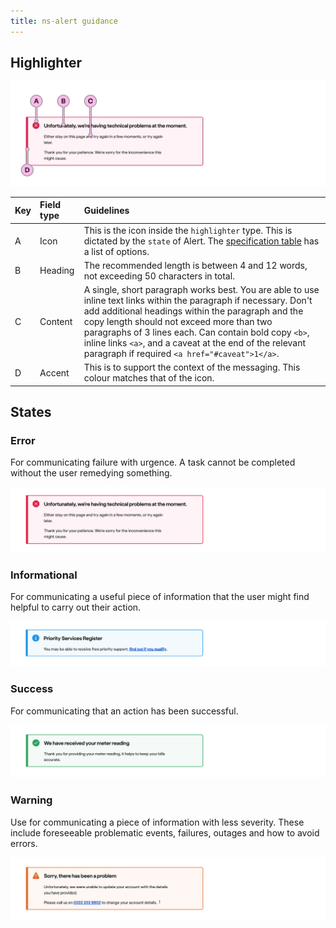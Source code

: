 ```yaml
---
title: ns-alert guidance
---
```


## Highlighter

![](./images/content-guidance.webp)

| Key | Field type | Guidelines |
| :--- | :--- | :--- |
| A | Icon | This is the icon inside the `highlighter` type. This is dictated by the `state` of Alert. The [specification table](#specification) has a list of options. |
| B | Heading | The recommended length is between 4 and 12 words, not exceeding 50 characters in total. |
| C | Content | A single, short paragraph works best. You are able to use inline text links within the paragraph if necessary. Don't add additional headings within the paragraph and the copy length should not exceed more than two paragraphs of 3 lines each. Can contain bold copy `<b>`, inline links `<a>`, and a caveat at the end of the relevant paragraph if required `<a href="#caveat">1</a>`. |
| D | Accent | This is to support the context of the messaging. This colour matches that of the icon. |

## States

### Error

For communicating failure with urgence. A task cannot be completed without the user remedying something.

![Highlighter - Error state](./images/error.webp)

### Informational

For communicating a useful piece of information that the user might find helpful to carry out their action.

![Highlighter - Informational state](./images/info.webp)

### Success

For communicating that an action has been successful.

![Highlighter - Success state](./images/success.webp)

### Warning

Use for communicating a piece of information with less severity. These include foreseeable problematic events, failures, outages and how to avoid errors.

![Highlighter - Warning state](./images/warning.webp)
